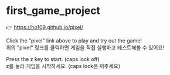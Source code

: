 # first_game_project  

👉 https://ho109.github.io/pixel/  

Click the "pixel" link above to play and try out the game!  
위의 "pixel" 링크를 클릭하면 게임을 직접 실행하고 테스트해볼 수 있어요!  

  
Press the z key to start. (caps lock off)  
z를 눌러 게임을 시작하세요. (caps lock은 꺼주세요)
